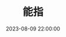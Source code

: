---
title: 能指
date: 2023-08-09 22:00:00
permalink: /signifier
categories:
- 哲学
- 精神分析
tags:
- 能指
---